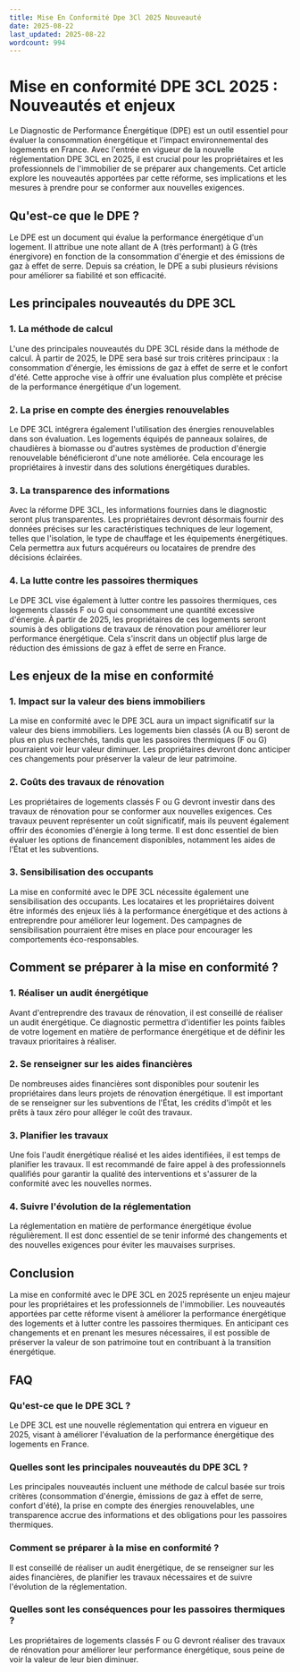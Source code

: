 ```yaml
---
title: Mise En Conformité Dpe 3Cl 2025 Nouveauté
date: 2025-08-22
last_updated: 2025-08-22
wordcount: 994
---
```


# Mise en conformité DPE 3CL 2025 : Nouveautés et enjeux

Le Diagnostic de Performance Énergétique (DPE) est un outil essentiel pour évaluer la consommation énergétique et l'impact environnemental des logements en France. Avec l'entrée en vigueur de la nouvelle réglementation DPE 3CL en 2025, il est crucial pour les propriétaires et les professionnels de l'immobilier de se préparer aux changements. Cet article explore les nouveautés apportées par cette réforme, ses implications et les mesures à prendre pour se conformer aux nouvelles exigences.

## Qu'est-ce que le DPE ?

Le DPE est un document qui évalue la performance énergétique d'un logement. Il attribue une note allant de A (très performant) à G (très énergivore) en fonction de la consommation d'énergie et des émissions de gaz à effet de serre. Depuis sa création, le DPE a subi plusieurs révisions pour améliorer sa fiabilité et son efficacité.

## Les principales nouveautés du DPE 3CL

### 1. La méthode de calcul

L'une des principales nouveautés du DPE 3CL réside dans la méthode de calcul. À partir de 2025, le DPE sera basé sur trois critères principaux : la consommation d'énergie, les émissions de gaz à effet de serre et le confort d'été. Cette approche vise à offrir une évaluation plus complète et précise de la performance énergétique d'un logement.

### 2. La prise en compte des énergies renouvelables

Le DPE 3CL intégrera également l'utilisation des énergies renouvelables dans son évaluation. Les logements équipés de panneaux solaires, de chaudières à biomasse ou d'autres systèmes de production d'énergie renouvelable bénéficieront d'une note améliorée. Cela encourage les propriétaires à investir dans des solutions énergétiques durables.

### 3. La transparence des informations

Avec la réforme DPE 3CL, les informations fournies dans le diagnostic seront plus transparentes. Les propriétaires devront désormais fournir des données précises sur les caractéristiques techniques de leur logement, telles que l'isolation, le type de chauffage et les équipements énergétiques. Cela permettra aux futurs acquéreurs ou locataires de prendre des décisions éclairées.

### 4. La lutte contre les passoires thermiques

Le DPE 3CL vise également à lutter contre les passoires thermiques, ces logements classés F ou G qui consomment une quantité excessive d'énergie. À partir de 2025, les propriétaires de ces logements seront soumis à des obligations de travaux de rénovation pour améliorer leur performance énergétique. Cela s'inscrit dans un objectif plus large de réduction des émissions de gaz à effet de serre en France.

## Les enjeux de la mise en conformité

### 1. Impact sur la valeur des biens immobiliers

La mise en conformité avec le DPE 3CL aura un impact significatif sur la valeur des biens immobiliers. Les logements bien classés (A ou B) seront de plus en plus recherchés, tandis que les passoires thermiques (F ou G) pourraient voir leur valeur diminuer. Les propriétaires devront donc anticiper ces changements pour préserver la valeur de leur patrimoine.

### 2. Coûts des travaux de rénovation

Les propriétaires de logements classés F ou G devront investir dans des travaux de rénovation pour se conformer aux nouvelles exigences. Ces travaux peuvent représenter un coût significatif, mais ils peuvent également offrir des économies d'énergie à long terme. Il est donc essentiel de bien évaluer les options de financement disponibles, notamment les aides de l'État et les subventions.

### 3. Sensibilisation des occupants

La mise en conformité avec le DPE 3CL nécessite également une sensibilisation des occupants. Les locataires et les propriétaires doivent être informés des enjeux liés à la performance énergétique et des actions à entreprendre pour améliorer leur logement. Des campagnes de sensibilisation pourraient être mises en place pour encourager les comportements éco-responsables.

## Comment se préparer à la mise en conformité ?

### 1. Réaliser un audit énergétique

Avant d'entreprendre des travaux de rénovation, il est conseillé de réaliser un audit énergétique. Ce diagnostic permettra d'identifier les points faibles de votre logement en matière de performance énergétique et de définir les travaux prioritaires à réaliser.

### 2. Se renseigner sur les aides financières

De nombreuses aides financières sont disponibles pour soutenir les propriétaires dans leurs projets de rénovation énergétique. Il est important de se renseigner sur les subventions de l'État, les crédits d'impôt et les prêts à taux zéro pour alléger le coût des travaux.

### 3. Planifier les travaux

Une fois l'audit énergétique réalisé et les aides identifiées, il est temps de planifier les travaux. Il est recommandé de faire appel à des professionnels qualifiés pour garantir la qualité des interventions et s'assurer de la conformité avec les nouvelles normes.

### 4. Suivre l'évolution de la réglementation

La réglementation en matière de performance énergétique évolue régulièrement. Il est donc essentiel de se tenir informé des changements et des nouvelles exigences pour éviter les mauvaises surprises.

## Conclusion

La mise en conformité avec le DPE 3CL en 2025 représente un enjeu majeur pour les propriétaires et les professionnels de l'immobilier. Les nouveautés apportées par cette réforme visent à améliorer la performance énergétique des logements et à lutter contre les passoires thermiques. En anticipant ces changements et en prenant les mesures nécessaires, il est possible de préserver la valeur de son patrimoine tout en contribuant à la transition énergétique.

## FAQ

### Qu'est-ce que le DPE 3CL ?

Le DPE 3CL est une nouvelle réglementation qui entrera en vigueur en 2025, visant à améliorer l'évaluation de la performance énergétique des logements en France.

### Quelles sont les principales nouveautés du DPE 3CL ?

Les principales nouveautés incluent une méthode de calcul basée sur trois critères (consommation d'énergie, émissions de gaz à effet de serre, confort d'été), la prise en compte des énergies renouvelables, une transparence accrue des informations et des obligations pour les passoires thermiques.

### Comment se préparer à la mise en conformité ?

Il est conseillé de réaliser un audit énergétique, de se renseigner sur les aides financières, de planifier les travaux nécessaires et de suivre l'évolution de la réglementation.

### Quelles sont les conséquences pour les passoires thermiques ?

Les propriétaires de logements classés F ou G devront réaliser des travaux de rénovation pour améliorer leur performance énergétique, sous peine de voir la valeur de leur bien diminuer.